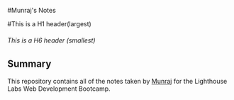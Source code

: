 #Munraj's Notes

#This is a H1 header(largest)
###### This is a H6 header (smallest)

## Summary 

This repository contains all of the notes taken by [Munraj](https://github.com/munraj-grewal) for the Lighthouse Labs Web Development Bootcamp.